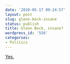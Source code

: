 ```yaml
---
date: '2010-05-17 09:24:57'
layout: post
slug: glenn-beck-insane
status: publish
title: Glenn Beck, insane?
wordpress_id: '556'
categories:
- Politics
---
```


[Yes.](http://arstechnica.com/tech-policy/news/2010/05/glenn-becks-war-on-the-fcc-and-satan-worshippers.ars)

